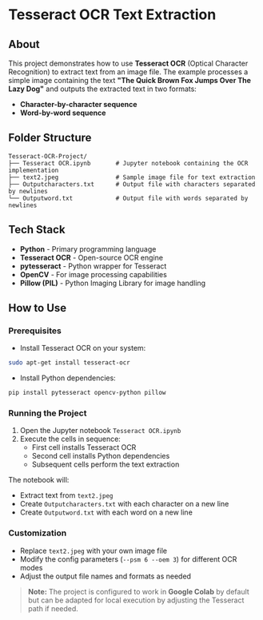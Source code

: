 
# Tesseract OCR Text Extraction

## About
This project demonstrates how to use **Tesseract OCR** (Optical Character Recognition) to extract text from an image file. The example processes a simple image containing the text **"The Quick Brown Fox Jumps Over The Lazy Dog"** and outputs the extracted text in two formats:

- **Character-by-character sequence**
- **Word-by-word sequence**

## Folder Structure

```
Tesseract-OCR-Project/
├── Tesseract OCR.ipynb       # Jupyter notebook containing the OCR implementation
├── text2.jpeg                # Sample image file for text extraction
├── Outputcharacters.txt      # Output file with characters separated by newlines
└── Outputword.txt            # Output file with words separated by newlines
```

## Tech Stack

- **Python** - Primary programming language
- **Tesseract OCR** - Open-source OCR engine
- **pytesseract** - Python wrapper for Tesseract
- **OpenCV** - For image processing capabilities
- **Pillow (PIL)** - Python Imaging Library for image handling

## How to Use

### Prerequisites

- Install Tesseract OCR on your system:

```bash
sudo apt-get install tesseract-ocr
```

- Install Python dependencies:

```bash
pip install pytesseract opencv-python pillow
```

### Running the Project

1. Open the Jupyter notebook `Tesseract OCR.ipynb`
2. Execute the cells in sequence:
   - First cell installs Tesseract OCR
   - Second cell installs Python dependencies
   - Subsequent cells perform the text extraction

The notebook will:
- Extract text from `text2.jpeg`
- Create `Outputcharacters.txt` with each character on a new line
- Create `Outputword.txt` with each word on a new line

### Customization

- Replace `text2.jpeg` with your own image file
- Modify the config parameters (`--psm 6 --oem 3`) for different OCR modes
- Adjust the output file names and formats as needed

> **Note:** The project is configured to work in **Google Colab** by default but can be adapted for local execution by adjusting the Tesseract path if needed.
